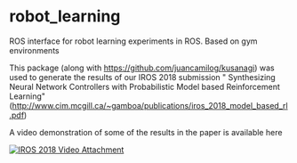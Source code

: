 # robot_learning
ROS interface for robot learning experiments in ROS. Based on gym environments


This package (along with https://github.com/juancamilog/kusanagi)  was used to generate the results of our IROS 2018 submission " Synthesizing Neural Network Controllers with Probabilistic Model based Reinforcement Learning" (http://www.cim.mcgill.ca/~gamboa/publications/iros_2018_model_based_rl.pdf)

A video demonstration of some of the results in the paper is available here

[![IROS 2018 Video Attachment](http://img.youtube.com/vi/RasU8Opme_8/0.jpg)](http://www.youtube.com/watch?v=RasU8Opme_8)

